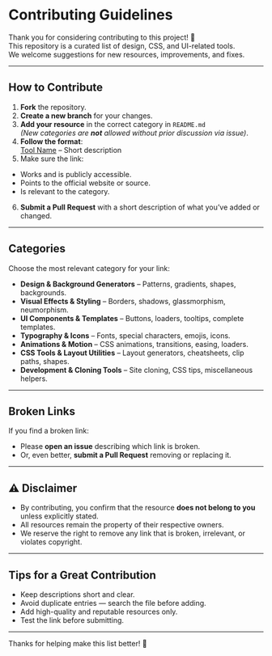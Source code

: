 # Contributing Guidelines

Thank you for considering contributing to this project! 🎉  
This repository is a curated list of design, CSS, and UI-related tools.  
We welcome suggestions for new resources, improvements, and fixes.

---

## How to Contribute

1. **Fork** the repository.
2. **Create a new branch** for your changes.
3. **Add your resource** in the correct category in `README.md`  
   _(New categories are **not** allowed without prior discussion via issue)_.
4. **Follow the format**:<br>
   <a href="https://github.com/Somanshu-Mahajan/frontend-is-not-my-forte?tab=contributing-ov-file">Tool Name</a> – Short description
5. Make sure the link:
- Works and is publicly accessible.
- Points to the official website or source.
- Is relevant to the category.
6. **Submit a Pull Request** with a short description of what you’ve added or changed.

---

## Categories
Choose the most relevant category for your link:  
- **Design & Background Generators** – Patterns, gradients, shapes, backgrounds.  
- **Visual Effects & Styling** – Borders, shadows, glassmorphism, neumorphism.  
- **UI Components & Templates** – Buttons, loaders, tooltips, complete templates.  
- **Typography & Icons** – Fonts, special characters, emojis, icons.  
- **Animations & Motion** – CSS animations, transitions, easing, loaders.  
- **CSS Tools & Layout Utilities** – Layout generators, cheatsheets, clip paths, shapes.  
- **Development & Cloning Tools** – Site cloning, CSS tips, miscellaneous helpers.

---

## Broken Links
If you find a broken link:  
- Please **open an issue** describing which link is broken.  
- Or, even better, **submit a Pull Request** removing or replacing it.

---

## ⚠ Disclaimer
- By contributing, you confirm that the resource **does not belong to you** unless explicitly stated.
- All resources remain the property of their respective owners.
- We reserve the right to remove any link that is broken, irrelevant, or violates copyright.

---

## Tips for a Great Contribution
- Keep descriptions short and clear.  
- Avoid duplicate entries — search the file before adding.  
- Add high-quality and reputable resources only.  
- Test the link before submitting.

---

Thanks for helping make this list better! 🚀

